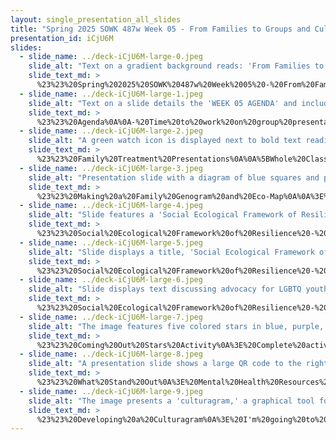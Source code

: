 ```yaml
---
layout: single_presentation_all_slides
title: "Spring 2025 SOWK 487w Week 05 - From Families to Groups and Culturally Competent Social Work Practice"
presentation_id: iCjU6M
slides:
  - slide_name: ../deck-iCjU6M-large-0.jpeg
    slide_alt: "Text on a gradient background reads: 'From Families to Groups and Culturally Competent Social Work Practice. Spring 2025 SOWK 487W Week 05. Jacob Campbell, Ph.D. LICSW at Heritage University.'"
    slide_text_md: >
      %23%23%20Spring%202025%20SOWK%20487w%20Week%2005%20-%20From%20Families%20to%20Groups%20and%20Culturally%20Competent%20Social%20Work%20Practice%0A%0Atitle:%20Spring%202025%20SOWK%20487w%20Week%2005%20-%20From%20Families%20to%20Groups%20and%20Culturally%20Competent%20Social%20Work%20Practice%0Adate:%202025-02-19%2000:22:13%0Alocation:%20Heritage%20University%0Atags:%0A%20%20-%20Heritage%20University%0A%20%20-%20BASW%20Program%0A%20%20-%20SOWK%20487w%0Apresentation_video:%20%3E%0A%20%20%22%22%0Adescription:%20%3E%0A%0AIn%20week%20five,%20we%20continue%20to%20talk%20about%20families,%20but%20move%20to%20try%20to%20understand%20them%20in%20the%20context%20of%20what%20it%20looks%20like%20across%20cultural%20identities%20and%20for%20LGBTQ%20families.%20Students%20read%20Asakura%20(2016),%20and%20we%20get%20the%20opportunity%20to%20talk%20through%20the%20social%20ecological%20framework%20of%20resilience%20that%20she%20describes%20for%20working%20with%20LGBTQ%20families.%20We%20also%20work%20on%20some%20practice%20activities%20related%20to%20genograms/eco-maps.%20Students%20will%20do%20an%20activity%20exploring%20various%20cultural%20identities%20and%20a%20strategy%20graphically%20representing%20cultural%20needs.%20%0A%0AThe%20agenda%20for%20this%20week%20is%20as%20follows:%0A%0A-%20Time%20to%20work%20on%20group%20presentation%20together%0A-%20Considering%20Genograms/Eco-Maps%0A-%20Social-Ecological%20Framework%20of%20Resilience%0A-%20Activity%20to%20%20examine%20our%20judgments%20of%20others%0A-%20Overviews%20of%20various%20cultural%20groups%0A-%20Culturagrams%0A%0A%0A
  - slide_name: ../deck-iCjU6M-large-1.jpeg
    slide_alt: "Text on a slide details the 'WEEK 05 AGENDA' and includes:- Time to work on group presentation together- Considering Genograms/Eco-Maps- Social-Ecological Framework of Resilience- Activity to examine our judgments of others- Overviews of various cultural groups- CulturagramsSpring 2025 SOWK 487 with Jacob Campbell PhD, LICSW at Heritage University."
    slide_text_md: >
      %23%23%20Agenda%0A%0A-%20Time%20to%20work%20on%20group%20presentation%20together%0A-%20Considering%20Genograms/Eco-Maps%0A-%20Social-Ecological%20Framework%20of%20Resilience%0A-%20Activity%20to%20%20examine%20our%20judgments%20of%20others%0A-%20Overviews%20of%20various%20cultural%20groups%0A-%20Culturagrams%0A%0A
  - slide_name: ../deck-iCjU6M-large-2.jpeg
    slide_alt: "A green watch icon is displayed next to bold text reading 'FAMILY TREATMENT PRESENTATIONS' on a yellow background. Text at the bottom reads: 'Spring 2023 SOWK 487 with Jacob Campbell Ph.D. LICSW at Heritage University.'"
    slide_text_md: >
      %23%23%20Family%20Treatment%20Presentations%0A%0A%5BWhole%20Class%20Activity%5D%20Give%20students%20about%2030%20minutes%20to%20work%20on%20family%20treatment%20presentations.%0A%0A
  - slide_name: ../deck-iCjU6M-large-3.jpeg
    slide_alt: "Presentation slide with a diagram of blue squares and pink circles connected by lines; text outlines instructions for developing a family genogram and eco-map in a group setting. Includes a URL and course details."
    slide_text_md: >
      %23%23%20Making%20a%20Family%20Genogram%20and%20Eco-Map%0A%0A%3E%20A%20good%20tool%20that%20we%20can%20use%20with%20families%20is%20a%20genogram.%0A%0AWhat%20did%20we%20do%20previously%20about%20eco-maps%20(believe%20touched%20on%20it%20Week%2009%20of%20486)%0A%0A%5BWhole%20Group%20Activity%5D%20What%20is%20an%20eco-map%3F%20What%20does%20it%20look%20like%3F%20Why%20would%20we%20do%20it%3F%0A%0AShow%20example%20of%20project%20I%20completed%20%5BGenogram%20%26%20Eco-map%5D(https://jacobrcampbell.com/resources/articles/genogram-eco-map).%20Discuss%20the%20parts%20of%20a%20genogram/eco-map.%0A%0A%5BSmall%20Group%20Activity%5D%20Working%20in%20small%20groups,%20develop%20a%20genogram%20for%20a%20family%20from%20a%20movie.%20After%20you%20have%20developed%20the%20genogram,%20the%20best%20that%20you%20can%20from%20what%20you%20know,%20add%20some%20aspects%20of%20an%20eco-map%20to%20it.%20Finally,%20you%20will%20have%20an%20opportunity%20to%20share%20your%20work%20with%20your%20peers.%0A%0A
  - slide_name: ../deck-iCjU6M-large-4.jpeg
    slide_alt: "Slide features a 'Social Ecological Framework of Resilience' title, focusing on working with LGBTQ youth. Text outlines objectives: assist, empower, and support youth navigating safety and oppression. Includes credits for Jacob Campbell at Heritage University."
    slide_text_md: >
      %23%23%20Social%20Ecological%20Framework%20of%20Resilience%20-%20Micro%0A%3E%20I%20wanted%20to%20discuss%20Asakura's%20(2006)%20framework%20for%20working%20with%20LGBTQ%20Youth.%20It%20is%20a%20social%20ecological%20framework%20of%20resilience.%20It%20has%20tasks%20we%20should%20be%20doing%20at%20each%20level%20of%20intervention.%20The%20first%20we%20will%20talk%20about%20is%20the%20micro....%0A%0APurpose:%20To%20promote%20the%20capacity%20of%20LGBTQ%20youth%20to%20navigate%20their%20ways%20to%20well-being%20in%20the%20face%20of%20adversity%0A%0A-%20Assist%20youth%20in%20cultivating%20skills%20to%20assess%20and%20navigate%20safety%20across%20contexts.%0A-%20Empower%20youth%20to%20use%20their%20personal%20agency%20to%20identify%20needs%20and%20goals%20and%20make%20life%20decisions.%0A-%20Support%20youth%20in%20navigating%20oppression%20related%20to%20their%20LGBTQ%20and%20other%20marginal%20social%20identities.%0A%0A
  - slide_name: ../deck-iCjU6M-large-5.jpeg
    slide_alt: "Slide displays a title, 'Social Ecological Framework of Resilience in Working with LGBTQ Youth,' with text about building capacity in families, schools, and social services to support LGBTQ youth. It emphasizes engaging families, teachers, peers, and social service agencies for affirmative services. Upper gradient is blue to green.Spring 2023 SOWK 487 with Jacob Campbell PhD, LICSW at Heritage University. (Asakura, 2016)"
    slide_text_md: >
      %23%23%20Social%20Ecological%20Framework%20of%20Resilience%20-%20Mezzo%0A%3E%20The%20second%20is%20at%20the%20mezzo%20level.%0A%0APurpose:%20To%20build%20or%20restore%20capacity%20among%20families,%20schools,%20and%20other%20relevant%20resources%20to%20better%20support%20LGBTQ%20youth%0A%0A-%20Engage%20the%20families%20of%20LGBTQ%20youth%20and%20their%20teachers,%20peers,%20and%20community%20groups%20in%20building%20or%20restoring%20their%20capacity%20to%20support%20youth.%0A-%20Engage%20social%20service%20agencies%20to%20build%20greater%20capacity%20to%20offer%20affirmative%20services%20to%20LGBTQ%20youth.%0A%0A%0A
  - slide_name: ../deck-iCjU6M-large-6.jpeg
    slide_alt: "Slide displays text discussing advocacy for LGBTQ youth, emphasizing social and policy changes. Includes points on funding resources, legal rights, and social action against oppression. Title: 'Social Ecological Framework of Resilience.'"
    slide_text_md: >
      %23%23%20Social%20Ecological%20Framework%20of%20Resilience%20-%20Macro%0A%3E%20Finally%20there%20is%20macro%20practice.%20%0A%0APurpose:%20To%20advocate%20for%20relevant%20social%20and%20policy-level%20changes%20to%20prevent%20system-level%20oppression%20that%20poses%20risks%20to%20LGBTQ%20youth%0A%0A-%20Advocate%20for%20funding%20for%20relevant%20resources%20for%20LGBTQ%20youth.%0A-%20Advocate%20for%20legal%20rights%20and%20protection%20for%20LGBTQ%20people.%0A-%20Engage%20in%20social%20action%20to%20eradicate%20oppression%20against%20LGBTQ%20people.%0A%0A%0A
  - slide_name: ../deck-iCjU6M-large-7.jpeg
    slide_alt: "The image features five colored stars in blue, purple, red, brown, and orange against a gradient background. Text reads: ''Coming Out' Stars Activity' for examining judgments and self-identification. Context mentions a university course and The Trevor Project."
    slide_text_md: >
      %23%23%20Coming%20Out%20Stars%20Activity%0A%3E%20Complete%20activity%20called%20%22coming%20out%22%20Stars%20from%20the%20Trevor%20Project.%20See%20%3Chttps://www.thetrevorproject.org/wp-content/uploads/2017/08/75ea657f061737b608_6pm6ivozp.pdf%3E%0A%0A%0A%23%23%23%20Activity%20Goals%20%20%0AAfter%20completing%20this%20activity%20and%20discussion,%20youth%20will%20be%20able%20to:%20%20%0A%0A-%20Describe%20aspects%20of%20the%20coming%20out%20process.%20%20%0A-%20Discuss%20the%20feelings%20associated%20with%20identifying%20as%20LGBTQ.%20%20%0A-%20Explain%20how%20this%20activity%20will%20impact%20their%20relationships%20with%20their%20LGBTQ%20peers.%20%20%0A%0A%23%23%23%20Activity%20Instructions%20%20%0A%0A1.%20Let%20each%20person%20pick%20a%20blue,%20purple,%20red,%20or%20orange%20star.%20%20%0A2.%20Read%20the%20following%20script%20to%20them%20**exactly%20as%20written**.%20%20%0A%0A---%0A%0A%23%23%23%20Step%201:%20Creating%20Your%20Star%20%20%0A%0A-%20Imagine%20that%20this%20star%20represents%20your%20world,%20with%20you%20at%20the%20center%20and%20the%20most%20important%20people%20and%20things%20in%20your%20life%20at%20each%20point.%20%20%0A-%20Begin%20by%20writing%20**your%20name%20in%20the%20center**%20of%20the%20star.%20%20%0A-%20Pick%20a%20**side%20of%20the%20star**%20to%20begin%20with%20and%20follow%20these%20steps:%20%20%0A%0A%20%201.%20**Close%20Friend:**%20%20%0A%20%20%20%20%20-%20Choose%20a%20friend%20who%20is%20very%20close%20to%20you%E2%80%94someone%20you%20care%20about%20deeply.%20%20%0A%20%20%20%20%20-%20Write%20their%20name%20on%20one%20side%20of%20the%20star.%20%20%0A%20%20%20%20%20-%20**(Allow%20time%20to%20write.)**%20%20%0A%0A%20%202.%20**Community:**%20%20%0A%20%20%20%20%20-%20Think%20of%20a%20community%20you%20belong%20to%20(e.g.,%20religious,%20neighborhood,%20workplace,%20school,%20or%20friend%20group).%20%20%0A%20%20%20%20%20-%20Write%20the%20name%20of%20this%20community%20on%20the%20next%20side%20of%20the%20star.%20%20%0A%20%20%20%20%20-%20**(Allow%20time%20to%20write.)**%20%20%0A%0A%20%203.%20**Family%20Member:**%20%20%0A%20%20%20%20%20-%20Choose%20a%20specific%20family%20member%20you%20have%20always%20turned%20to%20for%20advice%20and%20support.%20%20%0A%20%20%20%20%20-%20Write%20their%20name%20on%20the%20next%20side%20of%20the%20star.%20%20%0A%20%20%20%20%20-%20**(Allow%20time%20to%20write.)**%20%20%0A%0A%20%204.%20**Career%20Aspiration:**%20%20%0A%20%20%20%20%20-%20Think%20about%20the%20job%20you%20most%20want%20in%20the%20future.%20%20%0A%20%20%20%20%20-%20Write%20this%20career%20on%20the%20next%20side%20of%20the%20star.%20%20%0A%20%20%20%20%20-%20**(Allow%20time%20to%20write.)**%20%20%0A%0A%20%205.%20**Hopes%20and%20Dreams:**%20%20%0A%20%20%20%20%20-%20Write%20down%20a%20few%20of%20your%20personal%20hopes%20and%20dreams%20for%20the%20future.%20%20%0A%20%20%20%20%20-%20**(Allow%20time%20to%20write.)**%20%20%0A%0A%23%23%23%20Step%202:%20Coming%20Out%20Process%20%20%0A%0A-%20Have%20everyone%20stand%20in%20a%20circle%20(or%20adjust%20seating%20to%20observe%20one%20another).%20%20%0A-%20Explain:%20%20%0A%0A%20%20%3E%20%22For%20the%20purposes%20of%20this%20activity,%20each%20of%20you%20is%20now%20a%20lesbian,%20gay,%20bisexual,%20or%20transgender%20young%20person%20about%20to%20begin%20the%20coming%20out%20process.%20You%20cannot%20talk%20for%20the%20rest%20of%20the%20activity.%22%20%20%0A%0A-%20Read%20the%20following%20prompts:%20%20%0A%0A%23%23%23%23%201.%20Coming%20Out%20to%20Friends%20%20%0A%3E%20You%20decide%20that%20it%20will%20be%20easiest%20to%20tell%20your%20friends%20first;%20since%20they%20have%20always%20been%20there%20for%20you%20in%20the%20past%20and%20you%20feel%20they%20need%20to%20know.%0A%0A-%20If%20you%20have%20a%20**blue%20star**,%20your%20friends%20have%20no%20problem%20with%20it.%20They%20have%20suspected%20it%20for%20some%20time%20now%20and%20thank%20you%20for%20being%20honest%20with%20them.%20Luckily,%20they%20act%20no%20different%20toward%20you%20and%20accept%20you%20for%20who%20you%20are.%0A-%20If%20you%20have%20an%20**orange**%20or%20**purple%20star**,%20your%20friends%20are%20hesitant%20at%20first.%20They%20are%20a%20little%20irritated%20that%20you%20have%20waited%20so%20long%20to%20tell%20them,%20but%20you%20are%20confident%20that%20soon%20they%20will%20understand%20that%20being%20lesbian,%20gay,%20bisexual%20or%20transgender%20is%20just%20a%20part%20of%20who%20you%20are.%20You%20just%20need%20to%20give%20them%20some%20time.%20Please%20fold%20back%20this%20side%20of%20your%20star.%0A-%20If%20you%20have%20a%20**red%20star**,%20you%20are%20met%20with%20anger%20and%20disgust.%20This%20friend%20who%20has%20been%20by%20your%20side%20in%20the%20past%20tells%20you%20that%20being%20LGBT%20is%20wrong%20and%20they%20can%E2%80%99t%20associate%20with%20anyone%20like%20that.%20If%20you%20have%20a%20red%20star,%20please%20tear%20off%20this%20side%20and%20drop%20it%20to%20the%20ground,%20this%20friend%20is%20no%20longer%20a%20part%20of%20your%20life.%20You%20are%20now%20part%20of%20the%20more%20than%201/3%20of%20LGBT%20youth%20who%20report%20losing%20a%20close%20friend%20when%20they%20come%20out%20(D%E2%80%99Augelli,%202002,%20p.%20439-462).%0A%0A%0A%23%23%23%23%202.%20Coming%20Out%20to%20Family%20%20%0A%3E%20With%20most%20of%20you%20having%20such%20good%20luck%20with%20your%20friends,%20you%20decide%20that%20your%20family%20probably%20deserves%20to%20know.%20So,%20you%20turn%20to%20your%20closest%20family%20member%20first%20so%20that%20it%20will%20be%20a%20little%20easier.%0A%0A-%20If%20you%20have%20a%20**blue%20star**,%20you%20are%20embraced%20by%20this%20family%20member.%20They%20are%20proud%20that%20you%20have%20decided%20to%20come%20out%20and%20let%20you%20know%20that%20they%20will%20always%20be%20there%20to%20support%20you.%0A-%20If%20you%20have%20an%20**orange**%20or%20**red%20star**,%20your%20family%20member%20rejects%20the%20thought%20of%20being%20related%20to%20a%20person%20who%20is%20lesbian,%20gay,%20bisexual,%20or%20transgender.%20Similar%20to%20some%20of%20your%20friends,%20they%20are%20disgusted;%20and%20some%20of%20you%20are%20thrown%20out%20of%20your%20house%20or%20even%20disowned.%20If%20you%20have%20an%20orange%20or%20red%20star,%20please%20tear%20off%20that%20side%20of%20the%20star%20and%20drop%20it%20to%20the%20ground.%20You%20are%20now%20one%20of%20the%20estimated%201.6%20million%20homeless%20American%20youth;%2020%20to%2040%20percent%20of%20whom%20identify%20as%20lesbian,%20gay,%20bisexual%20or%20transgender%20(Ray,%202007,%20p.%201)%0A-%20If%20you%20have%20a%20**purple%20star**,%20the%20conversation%20does%20not%20go%20exactly%20how%20you%20planned.%20Several%20questions%20are%20asked%20as%20to%20how%20this%20could%20have%20happened,%20but%20after%20some%20lengthy%20discussion%20this%20person%20who%20is%20close%20to%20you%20seems%20a%20little%20more%20at%20ease%20with%20it.%20Fold%20this%20side%20of%20your%20star%20back,%20as%20they%20will%20be%20an%20ally,%20but%20only%20with%20time.%0A%0A%0A%23%23%23%23%203.%20Reaction%20from%20the%20Community%20%20%0A%3E%20Having%20told%20your%20friends%20and%20family,%20the%20wheels%20have%20started%20to%20turn%20and%20soon%20members%20of%20your%20community%20begin%20to%20become%20aware%20of%20your%20sexual%20orientation%20and/or%20gender%20identity.%0A%0A-%20If%20you%20have%20an%20**orange%20star**,%20you%20are%20met%20with%20a%20mixed%20response.%20Some%20accept%20you%20and%20some%20don%E2%80%99t%20know%20what%20to%20think.%20You%20remain%20a%20part%20of%20the%20community,%20and%20with%20time,%20will%20fit%20in%20as%20you%20once%20did.%20If%20you%20have%20an%20orange%20star,%20please%20fold%20back%20this%20side.%0A-%20If%20you%20have%20a%20**purple**%20or%20**blue%20star**,%20your%20sexual%20orientation%20is%20accepted%20by%20your%20community.%20They%20continue%20to%20embrace%20you%20like%20anyone%20else%20and%20together%20you%20celebrate%20the%20growing%20diversity%20in%20your%20community.%0A-%20If%20you%20have%20a%20**red%20star**,%20your%20community%20reacts%20with%20hatred.%20They%20tell%20you%20that%20someone%20like%20you%20doesn%E2%80%99t%20belong%20in%20their%20community.%20Those%20who%20had%20supported%20you%20in%20your%20times%20of%20need%20no%20longer%20speak%20to%20you%20or%20acknowledge%20you.%20If%20you%20have%20a%20red%20star,%20tear%20this%20side%20off%20and%20drop%20it%20to%20the%20ground.%0A%0A%0A%23%23%23%23%204.%20Reaction%20at%20Work%20%20%0A%3E%20You%20have%20heard%20that%20rumors%20have%20started%20circulating%20at%20work%20regarding%20your%20sexual%20orientation%20and/or%20gender%20identity.%20In%20the%20past,%20you%20made%20it%20a%20point%20to%20confront%20these%20rumors%20as%20soon%20as%20they%20began,%20but%20now%20you%E2%80%99re%20not%20sure%20if%20that%20will%20do%20more%20harm%20than%20good%0A%0A-%20If%20you%20have%20a%20**blue%20star**,%20your%20co-workers%20begin%20to%20approach%20you%20and%20let%20you%20know%20that%20they%20have%20heard%20the%20rumors%20and%20they%20don%E2%80%99t%20care.%20They%20will%20support%20you.%20Your%20supervisors%20and%20boss%20react%20the%20same%20way%E2%80%94letting%20you%20know%20that%20you%20do%20excellent%20work%20and%20that%E2%80%99s%20all%20that%20matters.%0A-%20If%20you%20have%20a%20**red**%20or%20**orange%20star**,%20you%20continue%20to%20work%20as%20though%20nothing%20is%20happening%20ignoring%20the%20rumors%20that%20have%20spread%20throughout%20your%20workplace.%20One%20day,%20you%20arrive%20at%20work%20to%20find%20your%20office%20has%20been%20packed%20up.%20You%20are%20called%20into%20your%20boss%E2%80%99s%20office%20and%20she%20explains%20that%20you%20are%20being%20fired.%20When%20you%20ask%20why,%20she%20tells%20you%20that%20lately%20your%20work%20has%20been%20less%20than%20satisfactory%20and%20that%20she%20had%20to%20make%20some%20cutbacks%20in%20your%20area.%20If%20you%20have%20a%20red%20or%20orange%20star,%20please%20tear%20off%20this%20side%20and%20drop%20it%20to%20the%20ground.%0A-%20If%20you%20have%20a%20**purple%20star**,%20your%20workplace%20has%20become%20quite%20interesting.%20Everyone%20seems%20to%20think%20that%20you%E2%80%99re%20lesbian,%20gay,%20bisexual%20or%20transgender%20even%20though%20you%20haven%E2%80%99t%20mentioned%20it%20to%20anyone%20or%20confirmed%20any%20of%20the%20rumors.%20Some%20people%20speak%20to%20you%20less,%20but%20the%20environment%20has%20not%20changed%20too%20drastically.%20If%20you%20have%20a%20purple%20star,%20please%20fold%20back%20this%20side.%0A%0A%23%23%23%23%205.%20Impact%20on%20Your%20Future%20%20%0A%3E%20Now,%20your%20future%20lies%20ahead%20as%20an%20**LGBTQ%20young%20adult**.%20For%20some%20of%20you,%20your%20hopes,%20dreams%20and%20wishes%20for%20the%20perfect%20life%20are%20all%20that%20remain.%0A%0A-%20If%20you%20have%20a%20**red%20star**,%20you%20fall%20into%20despair.%20You%20have%20been%20met%20with%20rejection%20after%20rejection%20and%20you%20find%20it%20impossible%20to%20accomplish%20your%20lifelong%20goals.%0A-%20If%20you%20have%20a%20**purple**,%20**blue**,%20or%20**orange%20star**,%20these%20hopes%20and%20dreams%20are%20what%20keep%20you%20going.%20Most%20of%20you%20have%20been%20met%20with%20some%20sort%20of%20rejection%20since%20beginning%20your%20coming%20out%20process,%20but%20you%20have%20managed%20to%20reach%20out%20for%20support.%20With%20the%20help%20of%20at%20least%20one%20supportive%20person%20or%20entity%20in%20your%20life,%20you%20are%20able%20to%20find%20healthy%20ways%20of%20coping%20with%20the%20difficult%20changes%20in%20your%20life.%20You%20ultimately%20continue%20to%20live%20a%20happy%20and%20healthy%20life.%20Your%20personal%20hopes%20and%20dreams%20become%20a%20reality.%0A%0A%23%23%23%20Discussion%20Questions%20%20%0A%0A-%20How%20did%20it%20feel%20to%20take%20part%20in%20this%20activity%3F%20%20%0A-%20Who%20had%20a%20**red%20star**%3F%20How%20did%20that%20feel%3F%20%20%0A-%20Who%20had%20a%20**blue%20star**%3F%20How%20did%20that%20feel%3F%20%20%0A-%20What%20did%20you%20learn%20from%20this%20activity%3F%20%20%0A-%20What%20can%20you%20do%20to%20make%20our%20classroom%20a%20more%20**supportive**%20place%20for%20LGBTQ%20people%3F%20%0A%0A
  - slide_name: ../deck-iCjU6M-large-8.jpeg
    slide_alt: "A presentation slide shows a large QR code to the right, linking to 'https://www.mhanational.org/bipoc,' with text discussing mental health resources for various communities, including Black, Indigenous, and people of color."
    slide_text_md: >
      %23%23%20What%20Stand%20Out%0A%3E%20Mental%20Health%20Resources%20For%20Black,%20Indigenous,%20And%20People%20Of%20Color%0A%0A%5BSmall%20Group%20Activity%5D%20Have%20students%20to%20go%20%3Chttps://www.mhanational.org/bipoc%3E.%20There%20are%20the%20following%20categories%20listed%20on%20the%20side%20bar:%0A%0A-%20Black/African%20American%20Communities%0A-%20Native%20And%20Indigenous%20Communities%0A-%20Latinx/Hispanic%20Communities%0A-%20Asian%20American/Pacific%20Islander%20Communities%0A-%20Multiracial%20Communities%0A-%20Arab/Middle%20Eastern/Muslim/South%20Asian%20Communities%0A%0AWith%20the%20given%20area,%20review%20the%20overview%20and%20some%20information.%20**What%20is%20relevant%20information%20for%20working%20with%20families%20and%20groups%20with%20this%20population%3F**%20Prepare%20some%20information%20to%20share%20back%20with%20the%20group.%20%0A%0A
  - slide_name: ../deck-iCjU6M-large-9.jpeg
    slide_alt: "The image presents a 'culturagram,' a graphical tool for analyzing cultural aspects of an individual. It includes elements like legal status, health beliefs, and family values, surrounding 'INDIVIDUAL MEMBER.'"
    slide_text_md: >
      %23%23%20Developing%20a%20Culturagram%0A%3E%20I'm%20going%20to%20put%20people%20on%20the%20spot%20a%20little%20bit.%20If%20you%20feel%20uncofortable%20sharing%20about%20your%20or%20your%20families%20immigration%20status%20you%20do%20not%20need%20to.%20That%20being%20said,%20how%20many%20of%20you%20are%20either%20immigrants%20or%20have%20parents%20that%20immigrated%20to%20the%20united%20states.%0A%0A%5BSmall%20Group%20Activity%5D%20For%20the%20persons%20who%20they%20or%20their%20parents%20are%20immigrants%20to%20the%20united%20states,%20if%20you%20are%20willing%20to,%20I'm%20going%20to%20have%20you%20be%20in%20the%20hot%20seat.%20Small%20groups%20of%20your%20peers%20will%20interview%20you%20about%20the%20experience,%20collecting%20information%20that%20you%20would%20expect%20to%20find%20on%20a%20culturagram.%0A%0AA%20culturagram%20is%20a%20graphical%20representation%20of%20culture%20on%20an%20individual%20family%20member.%20These%20interactions,%20made%20up%20similar%20to%20an%20eco-map.%20It%20has%20the%20following%20components%20we%20think%20about.%0A%0A-%20Time%20in%20county%0A-%20Legal%20status%0A-%20Age%20of%20family%20members%20at%20time%20of%20immigration%0A-%20Language%20spoken%20at%20home%20%26%20in%20community%0A-%20Health%20beliefs%0A-%20Holidays%20and%20special%20events%0A-%20Impact%20of%20crisis%20events%0A-%20Family,%20education,%20and%20work%20values%0A-%20Contract%20with%20cultural%20institutions%0A-%20Reasons%20for%20immigration%0A
---
```

